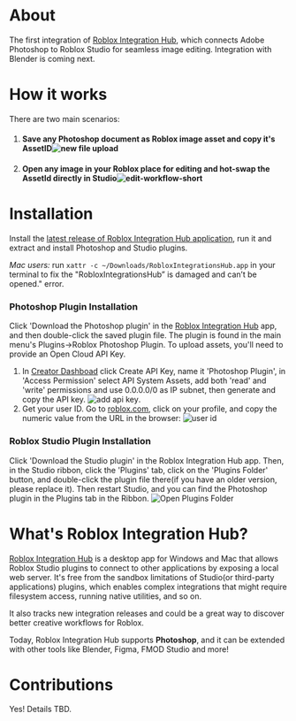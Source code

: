 # About 
The first integration of [Roblox Integration Hub](https://github.com/roblox-integrations/roblox-photoshop?tab=readme-ov-file#whats-roblox-integration-hub), which connects Adobe Photoshop to Roblox Studio for seamless image editing. Integration with Blender is coming next. 

# How it works 
There are two main scenarios: 
1. #### Save any Photoshop document as Roblox image asset and copy it's AssetID![new file upload](https://github.com/roblox-integrations/roblox-photoshop/assets/3534732/98dfb785-8605-4bc0-88d7-951657669bef)

2. #### Open any image in your Roblox place for editing and hot-swap the AssetId directly in Studio![edit-workflow-short](https://github.com/roblox-integrations/roblox-photoshop/assets/3534732/3587c100-65ed-47a0-baa7-246092f9bd06)



# Installation 
Install the [latest release of  Roblox Integration Hub application]([http://example.com](https://github.com/roblox-integrations/roblox-photoshop/releases/latest)), run it and extract and install Photoshop and Studio plugins. 

_Mac users:_ run ``` xattr -c ~/Downloads/RobloxIntegrationsHub.app ``` in your terminal to fix the "RobloxIntegrationsHub” is damaged and can’t be opened." error.   

### Photoshop Plugin Installation 
Click 'Download the Photoshop plugin' in the [Roblox Integration Hub]([http://example.com](https://github.com/roblox-integrations/roblox-photoshop/releases/latest)) app, and then double-click the saved plugin file. The plugin is found in the main menu's Plugins->Roblox Photoshop Plugin. 
To upload assets, you'll need to provide an Open Cloud API Key. 
1. In [Creator Dashboad](https://create.roblox.com/dashboard/credentials?activeTab=ApiKeysTab) click Create API Key, name it 'Photoshop Plugin', in 'Access Permission' select API System Assets, add both 'read' and 'write' permissions and use 0.0.0.0/0 as IP subnet, then generate and copy the API key. ![add api key](https://github.com/roblox-integrations/roblox-photoshop/assets/3534732/6bca3e51-ea31-40b3-8ca2-de75fc9f8bab).
2. Get your user ID. Go to [roblox.com](htts://roblox.com), click on your profile, and copy the numeric value from the URL in the browser: ![user id](https://github.com/roblox-integrations/roblox-photoshop/assets/3534732/648b7a07-2637-474b-92c9-662efb0f399d)





### Roblox Studio Plugin Installation 
Click 'Download the Studio plugin' in the Roblox Integration Hub app. Then, in the Studio ribbon, click the 'Plugins' tab, click on the 'Plugins Folder' button, and double-click the plugin file there(if you have an older version, please replace it). Then restart Studio, and you can find the Photoshop plugin in the Plugins tab in the Ribbon.
![Open Plugins Folder](https://github.com/roblox-integrations/roblox-photoshop/assets/3534732/6425aef4-4c64-4e1f-a2e9-2ba1aed29be5)

# What's Roblox Integration Hub?

[Roblox Integration Hub](https://github.com/roblox-integrations/roblox-photoshop/releases/latest) is a desktop app for Windows and Mac that allows Roblox Studio plugins to connect to other applications by exposing a local web server. It's free from the sandbox limitations of Studio(or third-party applications) plugins, which enables complex integrations that might require filesystem access, running native utilities, and so on.

It also tracks new integration releases and could be a great way to discover better creative workflows for Roblox.  

Today, Roblox Integration Hub supports **Photoshop**, and it can be extended with other tools like Blender, Figma, FMOD Studio and more! 

# Contributions
Yes! Details TBD. 

